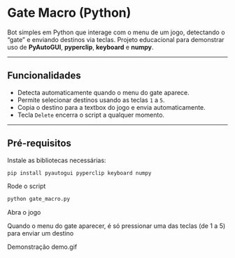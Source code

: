 # Gate Macro (Python)

Bot simples em Python que interage com o menu de um jogo, detectando o “gate” e enviando destinos via teclas. Projeto educacional para demonstrar uso de **PyAutoGUI**, **pyperclip**, **keyboard** e **numpy**.

---

## Funcionalidades

- Detecta automaticamente quando o menu do gate aparece.
- Permite selecionar destinos usando as teclas `1` a `5`.
- Copia o destino para a textbox do jogo e envia automaticamente.
- Tecla `Delete` encerra o script a qualquer momento.

---

## Pré-requisitos

Instale as bibliotecas necessárias:

```bash
pip install pyautogui pyperclip keyboard numpy
```
Rode o script
```bash
python gate_macro.py
```

Abra o jogo

Quando o menu do gate aparecer, é só pressionar uma das teclas (de 1 a 5) para enviar um destino

Demonstração
demo.gif
